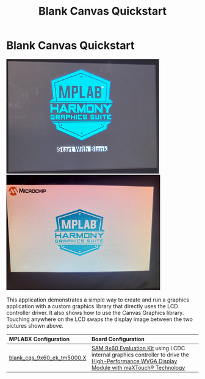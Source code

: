 ﻿---
parent: Example Applications
title: Blank Canvas Quickstart
nav_order: 1
---

# Blank Canvas Quickstart

![](./../../docs/html/blank_canvas_qs.png)
![](./../../docs/html/blank_canvas_qs_1.png)

This application demonstrates a simple way to create and run a graphics application with a custom graphics library that directly uses the LCD controller driver. It also shows how to use the Canvas Graphics library. Touching anywhere on the LCD swaps the display image between the two pictures shown above.

|MPLABX Configuration|Board Configuration|
|:-------------------|:------------------|
|[blank\_cqs\_9x60\_ek\_tm5000.X](./firmware/blank_cqs_9x60_ek_tm5000.X/readme.md)| [SAM 9x60 Evaluation Kit](https://www.microchip.com/developmenttools/ProductDetails/DT100126) using LCDC internal graphics controller to drive the [High-Performance WVGA Display Module with maXTouch® Technology](https://www.microchip.com/DevelopmentTools/ProductDetails/PartNO/AC320005-5)|
